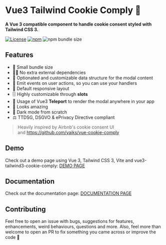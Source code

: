 # Vue3 Tailwind Cookie Comply 🍪

__A Vue 3 compatible component to handle cookie consent styled with Tailwind CSS 3.__

[![License](https://img.shields.io/npm/l/@ipaat/vue3-tailwind3-cookie-comply)](https://github.com/ipaat/vue3-tailwind3-cookie-comply/blob/master/LICENSE) [![npm](https://img.shields.io/npm/v/@ipaat/vue3-tailwind3-cookie-comply)](https://www.npmjs.com/package/@ipaat/vue3-tailwind3-cookie-comply) ![npm bundle size](https://img.shields.io/bundlephobia/min/@ipaat/vue3-tailwind3-cookie-comply)

[//]: # 'Insert on Made with vue!'

## Features

- 🔹 Small bundle size
- 🙅‍♂️ No extra external dependencies
- 🤖 Optionated and customizable data structure for the modal content
- 👐 Emit events on user actions, so you can use your handlers
- 📱 Default responsive layout
- 🗄️ Highly customizable through **slots**
- 🚪 Usage of Vue3 **Teleport** to render the modal anywhere in your app
- 💅 Looks amazing
- 🌙 Dark mode from scratch
- ⚖️ TTDSG, DSGVO & ePrivacy Directive compliant

> Heavily inspired by Airbnb's cookie consent UI  
> and https://github.com/yaiks/vue-cookie-comply
 
## Demo

Check out a demo page using Vue 3, Tailwind CSS 3, Vite and vue3-tailwind3-cookie-comply: [DEMO PAGE](https://tiny-taffy-6fa155.netlify.app/)

## Documentation

Check out the documentation page: [DOCUMENTATION PAGE](https://ipaat.github.io/vue3-tailwind3-cookie-comply/)

## Contributing

Feel free to open an issue with bugs, suggestions for features, enhancements, weird behaviours, questions and more. Also, feel more than welcome to open an PR to fix something you came across or improve the code 🚀

